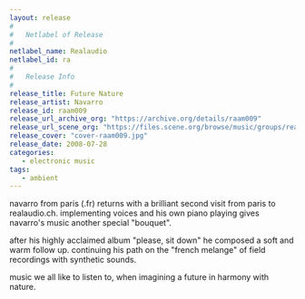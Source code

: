 ```yaml
---
layout: release
#
#   Netlabel of Release
#
netlabel_name: Realaudio
netlabel_id: ra
#
#   Release Info
#
release_title: Future Nature
release_artist: Navarro
release_id: raam009
release_url_archive_org: "https://archive.org/details/raam009"
release_url_scene_org: "https://files.scene.org/browse/music/groups/realaudio/"
release_cover: "cover-raam009.jpg"
release_date: 2008-07-28
categories:
   - electronic music
tags:
   - ambient
---
```

navarro from paris (.fr) returns with a brilliant second visit from paris to realaudio.ch. implementing voices and his own piano playing gives navarro's music another special "bouquet".

after his highly acclaimed album "please, sit down" he composed a soft and warm follow up. continuing his path on the "french melange" of field recordings with synthetic sounds.

music we all like to listen to, when imagining a future in harmony with nature.
